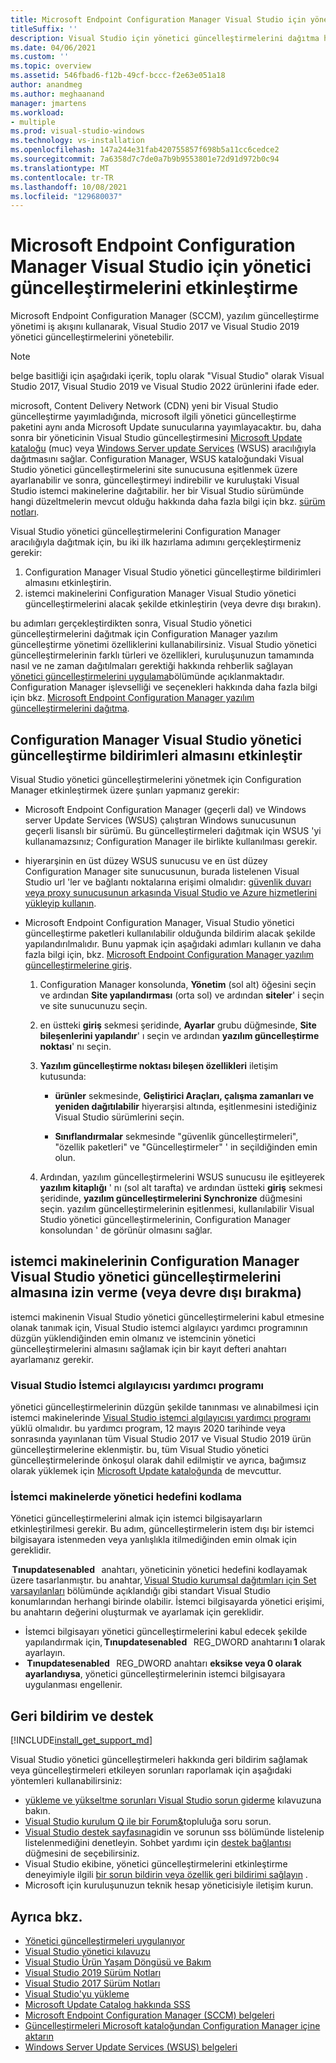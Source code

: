 ```yaml
---
title: Microsoft Endpoint Configuration Manager Visual Studio için yönetici güncelleştirmelerini etkinleştirme
titleSuffix: ''
description: Visual Studio için yönetici güncelleştirmelerini dağıtma hakkında daha fazla bilgi edinin.
ms.date: 04/06/2021
ms.custom: ''
ms.topic: overview
ms.assetid: 546fbad6-f12b-49cf-bccc-f2e63e051a18
author: anandmeg
ms.author: meghaanand
manager: jmartens
ms.workload:
- multiple
ms.prod: visual-studio-windows
ms.technology: vs-installation
ms.openlocfilehash: 147a244e31fab420755857f698b5a11cc6cedce2
ms.sourcegitcommit: 7a6358d7c7de0a7b9b9553801e72d91d972b0c94
ms.translationtype: MT
ms.contentlocale: tr-TR
ms.lasthandoff: 10/08/2021
ms.locfileid: "129680037"
---
```

# <a name="enabling-administrator-updates-to-visual-studio-with-microsoft-endpoint-configuration-manager"></a>Microsoft Endpoint Configuration Manager Visual Studio için yönetici güncelleştirmelerini etkinleştirme

Microsoft Endpoint Configuration Manager (SCCM), yazılım güncelleştirme yönetimi iş akışını kullanarak, Visual Studio 2017 ve Visual Studio 2019 yönetici güncelleştirmelerini yönetebilir.

> [!NOTE]
> belge basitliği için aşağıdaki içerik, toplu olarak "Visual Studio" olarak Visual Studio 2017, Visual Studio 2019 ve Visual Studio 2022 ürünlerini ifade eder.

microsoft, Content Delivery Network (CDN) yeni bir Visual Studio güncelleştirme yayımladığında, microsoft ilgili yönetici güncelleştirme paketini aynı anda Microsoft Update sunucularına yayımlayacaktır. bu, daha sonra bir yöneticinin Visual Studio güncelleştirmesini [Microsoft Update kataloğu](https://www.catalog.update.microsoft.com/Home.aspx) (muc) veya [Windows Server update Services](/windows-server/administration/windows-server-update-services/get-started/windows-server-update-services-wsus) (WSUS) aracılığıyla dağıtmasını sağlar. Configuration Manager, WSUS kataloğundaki Visual Studio yönetici güncelleştirmelerini site sunucusuna eşitlenmek üzere ayarlanabilir ve sonra, güncelleştirmeyi indirebilir ve kuruluştaki Visual Studio istemci makinelerine dağıtabilir. her bir Visual Studio sürümünde hangi düzeltmelerin mevcut olduğu hakkında daha fazla bilgi için bkz. [sürüm notları](/visualstudio/releases/2019/release-notes).

Visual Studio yönetici güncelleştirmelerini Configuration Manager aracılığıyla dağıtmak için, bu iki ilk hazırlama adımını gerçekleştirmeniz gerekir:
1. Configuration Manager Visual Studio yönetici güncelleştirme bildirimleri almasını etkinleştirin. 
2. istemci makinelerini Configuration Manager Visual Studio yönetici güncelleştirmelerini alacak şekilde etkinleştirin (veya devre dışı bırakın).

bu adımları gerçekleştirdikten sonra, Visual Studio yönetici güncelleştirmelerini dağıtmak için Configuration Manager yazılım güncelleştirme yönetimi özelliklerini kullanabilirsiniz. Visual Studio yönetici güncelleştirmelerinin farklı türleri ve özellikleri, kuruluşunuzun tamamında nasıl ve ne zaman dağıtılmaları gerektiği hakkında rehberlik sağlayan [yönetici güncelleştirmelerini uygulama](../install/applying-administrator-updates.md)bölümünde açıklanmaktadır. Configuration Manager işlevselliği ve seçenekleri hakkında daha fazla bilgi için bkz. [Microsoft Endpoint Configuration Manager yazılım güncelleştirmelerini dağıtma](/mem/configmgr/sum/deploy-use/deploy-software-updates).

## <a name="enable-configuration-manager-to-receive-visual-studio-administrator-update-notifications"></a>Configuration Manager Visual Studio yönetici güncelleştirme bildirimleri almasını etkinleştir

Visual Studio yönetici güncelleştirmelerini yönetmek için Configuration Manager etkinleştirmek üzere şunları yapmanız gerekir:

* Microsoft Endpoint Configuration Manager (geçerli dal) ve Windows server Update Services (WSUS) çalıştıran Windows sunucusunun geçerli lisanslı bir sürümü. Bu güncelleştirmeleri dağıtmak için WSUS 'yi kullanamazsınız; Configuration Manager ile birlikte kullanılması gerekir.

* hiyerarşinin en üst düzey WSUS sunucusu ve en üst düzey Configuration Manager site sunucusunun, burada listelenen Visual Studio url 'ler ve bağlantı noktalarına erişimi olmalıdır: [güvenlik duvarı veya proxy sunucusunun arkasında Visual Studio ve Azure hizmetlerini yükleyip kullanın](../install/install-and-use-visual-studio-behind-a-firewall-or-proxy-server.md).  

* Microsoft Endpoint Configuration Manager, Visual Studio yönetici güncelleştirme paketleri kullanılabilir olduğunda bildirim alacak şekilde yapılandırılmalıdır.  Bunu yapmak için aşağıdaki adımları kullanın ve daha fazla bilgi için, bkz. [Microsoft Endpoint Configuration Manager yazılım güncelleştirmelerine giriş](/mem/configmgr/sum/understand/software-updates-introduction).

  1. Configuration Manager konsolunda, **Yönetim** (sol alt) öğesini seçin ve ardından **Site yapılandırması** (orta sol) ve ardından **siteler**' i seçin ve site sunucunuzu seçin.

  2. en üstteki **giriş** sekmesi şeridinde, **Ayarlar** grubu düğmesinde, **Site bileşenlerini yapılandır**' ı seçin ve ardından **yazılım güncelleştirme noktası**' nı seçin.

  3. **Yazılım güncelleştirme noktası bileşen özellikleri** iletişim kutusunda:

        * **ürünler** sekmesinde, **Geliştirici Araçları, çalışma zamanları ve yeniden dağıtılabilir** hiyerarşisi altında, eşitlenmesini istediğiniz Visual Studio sürümlerini seçin.

        * **Sınıflandırmalar** sekmesinde "güvenlik güncelleştirmeleri", "özellik paketleri" ve "Güncelleştirmeler" ' in seçildiğinden emin olun.

  4. Ardından, yazılım güncelleştirmelerini WSUS sunucusu ile eşitleyerek **yazılım kitaplığı** ' nı (sol alt tarafta) ve ardından üstteki **giriş** sekmesi şeridinde, **yazılım güncelleştirmelerini Synchronize** düğmesini seçin. yazılım güncelleştirmelerinin eşitlenmesi, kullanılabilir Visual Studio yönetici güncelleştirmelerinin, Configuration Manager konsolundan ' de görünür olmasını sağlar.

## <a name="enable-or-disable-client-machines-ability-to-receive-visual-studio-administrator-updates-from-configuration-manager"></a>istemci makinelerinin Configuration Manager Visual Studio yönetici güncelleştirmelerini almasına izin verme (veya devre dışı bırakma)

istemci makinenin Visual Studio yönetici güncelleştirmelerini kabul etmesine olanak tanımak için, Visual Studio istemci algılayıcı yardımcı programının düzgün yüklendiğinden emin olmanız ve istemcinin yönetici güncelleştirmelerini almasını sağlamak için bir kayıt defteri anahtarı ayarlamanız gerekir.  

### <a name="visual-studio-client-detector-utility"></a>Visual Studio İstemci algılayıcısı yardımcı programı

yönetici güncelleştirmelerinin düzgün şekilde tanınması ve alınabilmesi için istemci makinelerinde [Visual Studio istemci algılayıcısı yardımcı programı](https://support.microsoft.com/help/5001148) yüklü olmalıdır. bu yardımcı program, 12 mayıs 2020 tarihinde veya sonrasında yayınlanan tüm Visual Studio 2017 ve Visual Studio 2019 ürün güncelleştirmelerine eklenmiştir. bu, tüm Visual Studio yönetici güncelleştirmelerinde önkoşul olarak dahil edilmiştir ve ayrıca, bağımsız olarak yüklemek için [Microsoft Update kataloğunda](https://catalog.update.microsoft.com) de mevcuttur.

### <a name="encoding-administrator-intent-on-the-client-machines"></a>İstemci makinelerde yönetici hedefini kodlama

Yönetici güncelleştirmelerini almak için istemci bilgisayarların etkinleştirilmesi gerekir. Bu adım, güncelleştirmelerin istem dışı bir istemci bilgisayara istenmeden veya yanlışlıkla itilmediğinden emin olmak için gereklidir.

 **Tınupdatesenabled**   anahtarı, yöneticinin yönetici hedefini kodlayamak üzere tasarlanmıştır. bu anahtar, [Visual Studio kurumsal dağıtımları için Set varsayılanları](/visualstudio/install/set-defaults-for-enterprise-deployments) bölümünde açıklandığı gibi standart Visual Studio konumlarından herhangi birinde olabilir. İstemci bilgisayarda yönetici erişimi, bu anahtarın değerini oluşturmak ve ayarlamak için gereklidir.

* İstemci bilgisayarı yönetici güncelleştirmelerini kabul edecek şekilde yapılandırmak için, **Tınupdatesenabled**   REG_DWORD anahtarını **1** olarak ayarlayın.
*  **Tınupdatesenabled**   REG_DWORD anahtarı **eksikse veya 0 olarak ayarlandıysa**, yönetici güncelleştirmelerinin istemci bilgisayara uygulanması engellenir.

## <a name="feedback-and-support"></a>Geri bildirim ve destek

[!INCLUDE[install_get_support_md](includes/install_get_support_md.md)]

Visual Studio yönetici güncelleştirmeleri hakkında geri bildirim sağlamak veya güncelleştirmeleri etkileyen sorunları raporlamak için aşağıdaki yöntemleri kullanabilirsiniz:

* [yükleme ve yükseltme sorunları Visual Studio sorun giderme](../install/troubleshooting-installation-issues.md) kılavuzuna bakın.
* [Visual Studio kurulum Q ile bir Forum&](/answers/topics/vs-setup.html)topluluğa soru sorun.
* [Visual Studio destek sayfasına](https://visualstudio.microsoft.com/vs/support/)gidin ve sorunun sss bölümünde listelenip listelenmediğini denetleyin.  Sohbet yardımı için [destek bağlantısı](https://visualstudio.microsoft.com/vs/support/#talktous) düğmesini de seçebilirsiniz.
* Visual Studio ekibine, yönetici güncelleştirmelerini etkinleştirme deneyimiyle ilgili [bir sorun bildirin veya özellik geri bildirimi sağlayın](https://aka.ms/vs/wsus/feedback) .
* Microsoft için kuruluşunuzun teknik hesap yöneticisiyle iletişim kurun.

## <a name="see-also"></a>Ayrıca bkz.

* [Yönetici güncelleştirmeleri uygulanıyor](../install/applying-administrator-updates.md)
* [Visual Studio yönetici kılavuzu](../install/visual-studio-administrator-guide.md)
* [Visual Studio Ürün Yaşam Döngüsü ve Bakım](/visualstudio/productinfo/vs-servicing-vs)
* [Visual Studio 2019 Sürüm Notları](/visualstudio/releases/2019/release-notes)
* [Visual Studio 2017 Sürüm Notları](/visualstudio/releasenotes/vs2017-relnotes)
* [Visual Studio'yu yükleme](../install/install-visual-studio.md)
* [Microsoft Update Catalog hakkında SSS](https://www.catalog.update.microsoft.com/faq.aspx)
* [Microsoft Endpoint Configuration Manager (SCCM) belgeleri](/mem/configmgr)
* [Güncelleştirmeleri Microsoft kataloğundan Configuration Manager içine aktarın](/mem/configmgr/sum/get-started/synchronize-software-updates#import-updates-from-the-microsoft-update-catalog)
* [Windows Server Update Services (WSUS) belgeleri](/windows-server/administration/windows-server-update-services/get-started/windows-server-update-services-wsus)
